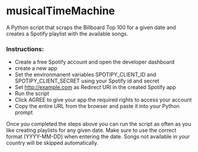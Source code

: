 # musicalTimeMachine
A Python script that scraps the Billboard Top 100 for a given date and creates a Spotify playlist with the available songs.

### Instructions:
- Create a free Spotify account and open the developer dashboard
- create a new app
- Set the environmanent variables SPOTIPY_CLIENT_ID and SPOTIPY_CLIENT_SECRET using your Spotify id and secret
- Set http://example.com as Redirect URI in the created Spotify app
- Run the script
- Click AGREE to give your app the required rights to access your account
- Copy the entire URL from the browser and paste it into your Python prompt

Once you completed the steps above you can run the script as often as you like creating playlists for any given date. Make sure to use the correct format (YYYY-MM-DD) when entering the date. Songs not available in your country will be skipped automatically. 

